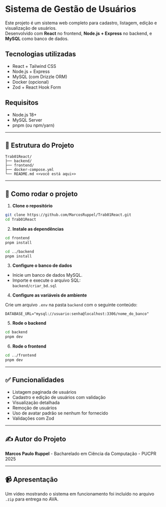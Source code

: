 # Sistema de Gestão de Usuários

Este projeto é um sistema web completo para cadastro, listagem, edição e visualização de usuários.  
Desenvolvido com **React** no frontend, **Node.js + Express** no backend, e **MySQL** como banco de dados.

## Tecnologias utilizadas

- React + Tailwind CSS
- Node.js + Express
- MySQL (com Drizzle ORM)
- Docker (opcional)
- Zod + React Hook Form

## Requisitos

- Node.js 18+
- MySQL Server
- pnpm (ou npm/yarn)

---

## 📁 Estrutura do Projeto

```
Trab01React/
├── backend/
├── frontend/
├── docker-compose.yml
└── README.md <<você está aqui>>
```

---

## 🚀 Como rodar o projeto

1. **Clone o repositório**

```bash
git clone https://github.com/MarcosRuppel/Trab01React.git
cd Trab01React
```

2. **Instale as dependências**

```bash
cd frontend
pnpm install

cd ../backend
pnpm install
```

3. **Configure o banco de dados**

- Inicie um banco de dados MySQL.
- Importe e execute o arquivo SQL:  
  `backend/criar_bd.sql`

4. **Configure as variáveis de ambiente**

Crie um arquivo `.env` na pasta `backend` com o seguinte conteúdo:

```env
DATABASE_URL="mysql://usuario:senha@localhost:3306/nome_do_banco"
```

5. **Rode o backend**

```bash
cd backend
pnpm dev
```

6. **Rode o frontend**

```bash
cd ../frontend
pnpm dev
```

---

## ✅ Funcionalidades

- Listagem paginada de usuários
- Cadastro e edição de usuários com validação
- Visualização detalhada
- Remoção de usuários
- Uso de avatar padrão se nenhum for fornecido
- Validações com Zod

---

## ✍️ Autor do Projeto

**Marcos Paulo Ruppel** - Bacharelado em Ciência da Computação - PUCPR 2025

---

## 📹 Apresentação

Um vídeo mostrando o sistema em funcionamento foi incluído no arquivo `.zip` para entrega no AVA.
